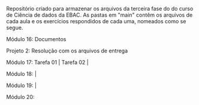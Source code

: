 Repositório criado para armazenar os arquivos da terceira fase do do curso de Ciência de dados da EBAC. As pastas em "main" contêm os arquivos de cada aula e os exercícios respondidos de cada uma, nomeados como se segue.

Módulo 16: Documentos

Projeto 2: Resolução com os arquivos de entrega

Módulo 17: Tarefa 01 | Tarefa 02 | 

Módulo 18:  | 

Módulo 19:  | 

Módulo 20: 
